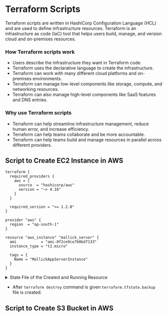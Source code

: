 # Terraform Scripts
Terraform scripts are written in HashiCorp Configuration Language (HCL) and are used to define infrastructure resources. Terraform is an infrastructure as code (IaC) tool that helps users build, manage, and version cloud and on-premises resources.
### How Terraform scripts work
- Users describe the infrastructure they want in Terraform code.
- Terraform uses the declarative language to create the infrastructure.
- Terraform can work with many different cloud platforms and on-premises environments.
- Terraform can manage low-level components like storage, compute, and networking resources.
- Terraform can also manage high-level components like SaaS features and DNS entries.
### Why use Terraform scripts
- Terraform can help streamline infrastructure management, reduce human error, and increase efficiency.
- Terraform can help teams collaborate and be more accountable.
- Terraform can help teams build and manage resources in parallel across different providers.

## Script to Create EC2 Instance in AWS
```hcl
terraform {
  required_providers {
    aws = {
      source  = "hashicorp/aws"
      version = "~> 4.16"
    }
  }

  required_version = ">= 1.2.0"
}

provider "aws" {
  region  = "ap-south-1"
}

resource "aws_instance" "mallick_server" {
  ami           = "ami-0f2ce9ce760bd7133"
  instance_type = "t2.micro"

  tags = {
    Name = "MallickAppServerInstance"
  }
}
```

<details>
   <summary>State File of the Created and Running Resource</summary>

root@ip-172-31-4-247:~/tf-ec2# cat terraform.tfstate
```hcl
{
  "version": 4,
  "terraform_version": "1.11.1",
  "serial": 1,
  "lineage": "099bc8e2-68f5-ee73-b9b5-9726900bf1d3",
  "outputs": {},
  "resources": [
    {
      "mode": "managed",
      "type": "aws_instance",
      "name": "mallick_server",
      "provider": "provider[\"registry.terraform.io/hashicorp/aws\"]",
      "instances": [
        {
          "schema_version": 1,
          "attributes": {
            "ami": "ami-0f2ce9ce760bd7133",
            "arn": "arn:aws:ec2:ap-south-1:339713104321:instance/i-0933d0abda0ba6d36",
            "associate_public_ip_address": true,
            "availability_zone": "ap-south-1a",
            "capacity_reservation_specification": [
              {
                "capacity_reservation_preference": "open",
                "capacity_reservation_target": []
              }
            ],
            "cpu_core_count": 1,
            "cpu_options": [
              {
                "amd_sev_snp": "",
                "core_count": 1,
                "threads_per_core": 1
              }
            ],
            "cpu_threads_per_core": 1,
            "credit_specification": [
              {
                "cpu_credits": "standard"
              }
            ],
            "disable_api_stop": false,
            "disable_api_termination": false,
            "ebs_block_device": [],
            "ebs_optimized": false,
            "enclave_options": [
              {
                "enabled": false
              }
            ],
            "ephemeral_block_device": [],
            "get_password_data": false,
            "hibernation": false,
            "host_id": "",
            "host_resource_group_arn": null,
            "iam_instance_profile": "",
            "id": "i-0933d0abda0ba6d36",
            "instance_initiated_shutdown_behavior": "stop",
            "instance_state": "running",
            "instance_type": "t2.micro",
            "ipv6_address_count": 0,
            "ipv6_addresses": [],
            "key_name": "",
            "launch_template": [],
            "maintenance_options": [
              {
                "auto_recovery": "default"
              }
            ],
            "metadata_options": [
              {
                "http_endpoint": "enabled",
                "http_put_response_hop_limit": 1,
                "http_tokens": "optional",
                "instance_metadata_tags": "disabled"
              }
            ],
            "monitoring": false,
            "network_interface": [],
            "outpost_arn": "",
            "password_data": "",
            "placement_group": "",
            "placement_partition_number": 0,
            "primary_network_interface_id": "eni-040bd93ddb7d877de",
            "private_dns": "ip-172-31-46-193.ap-south-1.compute.internal",
            "private_dns_name_options": [
              {
                "enable_resource_name_dns_a_record": false,
                "enable_resource_name_dns_aaaa_record": false,
                "hostname_type": "ip-name"
              }
            ],
            "private_ip": "172.31.46.193",
            "public_dns": "ec2-13-235-2-21.ap-south-1.compute.amazonaws.com",
            "public_ip": "13.235.2.21",
            "root_block_device": [
              {
                "delete_on_termination": true,
                "device_name": "/dev/xvda",
                "encrypted": false,
                "iops": 100,
                "kms_key_id": "",
                "tags": {},
                "throughput": 0,
                "volume_id": "vol-0574be34402816829",
                "volume_size": 8,
                "volume_type": "gp2"
              }
            ],
            "secondary_private_ips": [],
            "security_groups": [
              "default"
            ],
            "source_dest_check": true,
            "subnet_id": "subnet-0738b2e70f37fe442",
            "tags": {
              "Name": "MallickAppServerInstance"
            },
            "tags_all": {
              "Name": "MallickAppServerInstance"
            },
            "tenancy": "default",
            "timeouts": null,
            "user_data": null,
            "user_data_base64": null,
            "user_data_replace_on_change": false,
            "volume_tags": null,
            "vpc_security_group_ids": [
              "sg-0a35e9086b143cac5"
            ]
          },
          "sensitive_attributes": [],
          "private": "eyJlMmJmYjczMC1lY2FhLTExZTYtOGY4OC0zNDM2M2JjN2M0YzAiOnsiY3JlYXRlIjo2MDAwMDAwMDAwMDAsImRlbGV0ZSI6MTIwMDAwMDAwMDAwMCwidXBkYXRlIjo2MDAwMDAwMDAwMDB9LCJzY2hlbWFfdmVyc2lvbiI6IjEifQ=="
        }
      ]
    }
  ],
  "check_results": null
}
```
   
</details>

- After `terraform destroy` command is given `terraform.tfstate.backup` file is created.
## Script to Create S3 Bucket in AWS
```hcl


